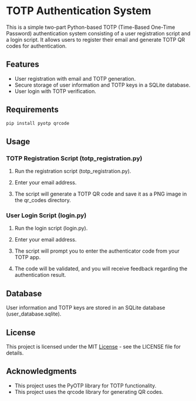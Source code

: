 # TOTP Authentication System

This is a simple two-part Python-based TOTP (Time-Based One-Time Password) authentication system consisting of a user registration script and a login script. It allows users to register their email and generate TOTP QR codes for authentication.

## Features

- User registration with email and TOTP generation.
- Secure storage of user information and TOTP keys in a SQLite database.
- User login with TOTP verification.

## Requirements

```bash
pip install pyotp qrcode
```

## Usage

### TOTP Registration Script (totp_registration.py)

1. Run the registration script (totp_registration.py).

2. Enter your email address.

3. The script will generate a TOTP QR code and save it as a PNG image in the qr_codes directory.

### User Login Script (login.py)

1. Run the login script (login.py).

2. Enter your email address.

3. The script will prompt you to enter the authenticator code from your TOTP app.

4. The code will be validated, and you will receive feedback regarding the authentication result.

## Database

User information and TOTP keys are stored in an SQLite database (user_database.sqlite).

## License

This project is licensed under the MIT [License](https://chat.openai.com/c/LICENSE) - see the LICENSE file for details.

## Acknowledgments

- This project uses the PyOTP library for TOTP functionality.
- This project uses the qrcode library for generating QR codes.
